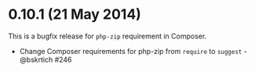 

# 0.10.1 (21 May 2014)

This is a bugfix release for `php-zip` requirement in Composer.

- Change Composer requirements for php-zip from `require` to `suggest` - @bskrtich #246



